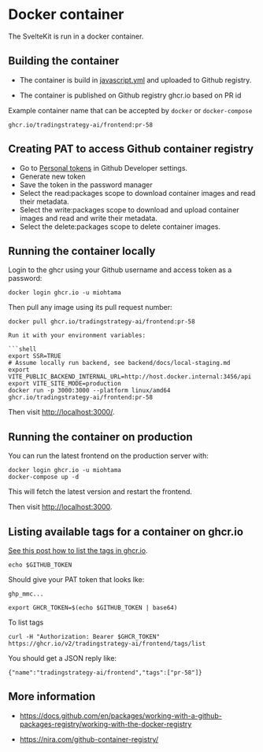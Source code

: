 # Docker container

The SvelteKit is run in a docker container.

## Building the container

- The container is build in [javascript.yml](../.github/workflows/javascript.yml) and uploaded to Github registry.

- The container is published on Github registry ghcr.io based on PR id

Example container name that can be accepted by `docker` or `docker-compose`

```
ghcr.io/tradingstrategy-ai/frontend:pr-58
```

## Creating PAT to access Github container registry

- Go to [Personal tokens](https://github.com/settings/tokens) in Github Developer settings.
- Generate new token
- Save the token in the password manager
- Select the read:packages scope to download container images and read their metadata.
- Select the write:packages scope to download and upload container images and read and write their metadata.
- Select the delete:packages scope to delete container images.

## Running the container locally

Login to the ghcr using your Github username and access token as a password:

```shell
docker login ghcr.io -u miohtama
```

Then pull any image using its pull request number:

````shell
docker pull ghcr.io/tradingstrategy-ai/frontend:pr-58

Run it with your environment variables:

```shell
export SSR=TRUE
# Assume locally run backend, see backend/docs/local-staging.md
export VITE_PUBLIC_BACKEND_INTERNAL_URL=http://host.docker.internal:3456/api
export VITE_SITE_MODE=production
docker run -p 3000:3000 --platform linux/amd64 ghcr.io/tradingstrategy-ai/frontend:pr-58
````

Then visit [http://localhost:3000/](http://localhost:3000/).

## Running the container on production

You can run the latest frontend on the production server with:

```shell
docker login ghcr.io -u miohtama
docker-compose up -d
```

This will fetch the latest version and restart the frontend.

Then visit [http://localhost:3000](http://localhost:3000).

## Listing available tags for a container on ghcr.io

[See this post how to list the tags in ghcr.io](https://github.community/t/how-to-check-if-a-container-image-exists-on-ghcr/154836/6).

```shell
echo $GITHUB_TOKEN
```

Should give your PAT token that looks lke:

```
ghp_mmc...
```

```shell
export GHCR_TOKEN=$(echo $GITHUB_TOKEN | base64)
```

To list tags

```
curl -H "Authorization: Bearer $GHCR_TOKEN" https://ghcr.io/v2/tradingstrategy-ai/frontend/tags/list
```

You should get a JSON reply like:

```
{"name":"tradingstrategy-ai/frontend","tags":["pr-58"]}
```

## More information

- https://docs.github.com/en/packages/working-with-a-github-packages-registry/working-with-the-docker-registry

- https://nira.com/github-container-registry/
